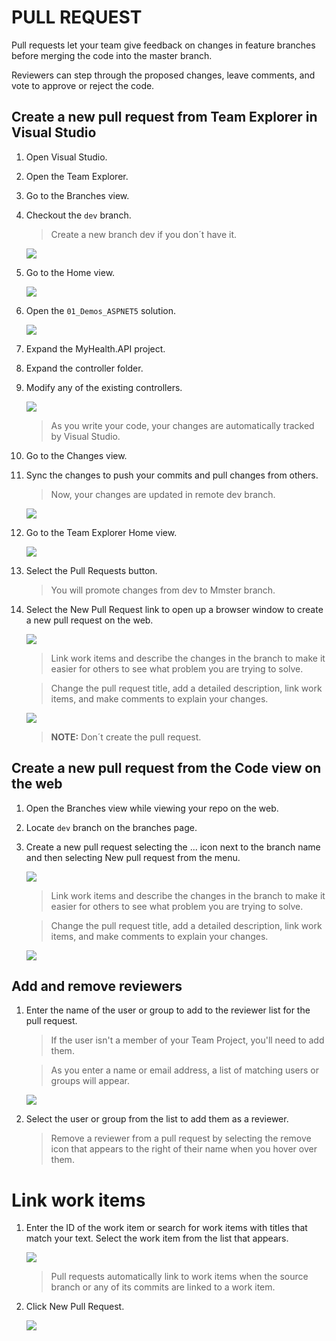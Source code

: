 # PULL REQUEST

Pull requests let your team give feedback on changes in feature branches before merging the code into the master branch. 

Reviewers can step through the proposed changes, leave comments, and vote to approve or reject the code.

## Create a new pull request from Team Explorer in Visual Studio

1. Open Visual Studio.	

1. Open the Team Explorer.  

1. Go to the Branches view.

1. Checkout the `dev` branch.

    > Create a new branch dev if you don´t have it.

    ![](img/pr/Image4.png)

1. Go to the Home view.

    ![](img/pr/Image21.jpg)

1. Open the `01_Demos_ASPNET5` solution.

    ![](img/pr/image22.jpg)

1. Expand the MyHealth.API project.

1. Expand the controller folder.

1. Modify any of the existing controllers.

    ![](img/pr/image23.jpg)

    > As you write your code, your changes are automatically tracked by Visual Studio.   

1. Go to the Changes view.

1. Sync the changes to push your commits and pull changes from others.

    > Now, your changes are updated in remote dev branch.

    ![](img/pr/Image21.png)

1. Go to the Team Explorer Home view.

    ![](img/pr/Image25.png)

1. Select the Pull Requests button.

    > You will promote changes from dev to Mmster branch. 

1. Select the New Pull Request link to open up a browser window to create a new pull request on the web.

    ![](img/pr/Image26.png)

    > Link work items and describe the changes in the branch to make it easier for others to see what problem you are trying to solve. 

    > Change the pull request title, add a detailed description, link work items, and make comments to explain your changes.

    ![](img/image27.png)

    > **NOTE:** Don´t create the pull request.

## Create a new pull request from the Code view on the web

1. Open the Branches view while viewing your repo on the web.

1. Locate `dev` branch on the branches page. 

1. Create a new pull request selecting the ... icon next to the branch name and then selecting New pull request from the menu. 

    ![](img/pr/Image29.png)

    > Link work items and describe the changes in the branch to make it easier for others to see what problem you are trying to solve. 

    > Change the pull request title, add a detailed description, link work items, and make comments to explain your changes.

    ![](img/pr/Image27.png)

## Add and remove reviewers

1. Enter the name of the user or group to add to the reviewer list for the pull request. 

    > If the user isn't a member of your Team Project, you'll need to add them.

    > As you enter a name or email address, a list of matching users or groups will appear. 

    ![](img/pr/Image30.png)

1. Select the user or group from the list to add them as a reviewer.

    > Remove a reviewer from a pull request by selecting the remove icon that appears to the right of their name when you hover over them.

# Link work items

1. Enter the ID of the work item or search for work items with titles that match your text. Select the work item from the list that appears.

    ![](img/pr/Image31.png)

    > Pull requests automatically link to work items when the source branch or any of its commits are linked to a work item.

1. Click New Pull Request.

    ![](img/pr/Image28.png)

